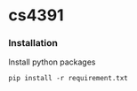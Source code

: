 # cs4391

### Installation
Install python packages
   ```Shell
   pip install -r requirement.txt
   ```
